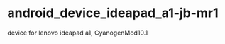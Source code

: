 android_device_ideapad_a1-jb-mr1
================================

device for lenovo ideapad a1, CyanogenMod10.1
